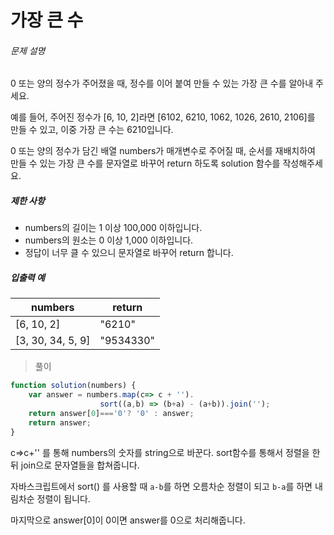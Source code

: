 # 가장 큰 수

###### 문제 설명

0 또는 양의 정수가 주어졌을 때, 정수를 이어 붙여 만들 수 있는 가장 큰 수를 알아내 주세요.

예를 들어, 주어진 정수가 [6, 10, 2]라면 [6102, 6210, 1062, 1026, 2610, 2106]를 만들 수 있고, 이중 가장 큰 수는 6210입니다.

0 또는 양의 정수가 담긴 배열 numbers가 매개변수로 주어질 때, 순서를 재배치하여 만들 수 있는 가장 큰 수를 문자열로 바꾸어 return 하도록 solution 함수를 작성해주세요.

##### 제한 사항

- numbers의 길이는 1 이상 100,000 이하입니다.
- numbers의 원소는 0 이상 1,000 이하입니다.
- 정답이 너무 클 수 있으니 문자열로 바꾸어 return 합니다.

##### 입출력 예

| numbers           | return    |
| ----------------- | --------- |
| [6, 10, 2]        | "6210"    |
| [3, 30, 34, 5, 9] | "9534330" |

> 풀이

```javascript
function solution(numbers) {
    var answer = numbers.map(c=> c + '').
    				sort((a,b) => (b+a) - (a+b)).join('');
    return answer[0]==='0'? '0' : answer;
    return answer;
}
```

c=>c+'' 를 통해 numbers의 숫자를 string으로 바꾼다. sort함수를 통해서 정렬을 한 뒤 join으로 문자열들을 합쳐줍니다.

자바스크립트에서 sort() 를 사용할 때 `a-b`를 하면 오름차순 정렬이 되고 `b-a`를 하면 내림차순 정렬이 됩니다. 

마지막으로 answer[0]이 0이면 answer를 0으로 처리해줍니다. 
